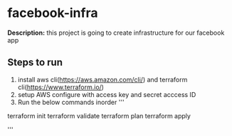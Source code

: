 # facebook-infra

**Description:** this project is going to create infrastructure for our facebook app
## Steps to run
1. install aws cli(https://aws.amazon.com/cli/) and terraform cli(https://www.terraform.io/)
2. setup AWS configure with access key and secret acccess ID
3. Run the below commands inorder
'''

terraform init
terraform validate
terraform plan
terraform apply

'''
